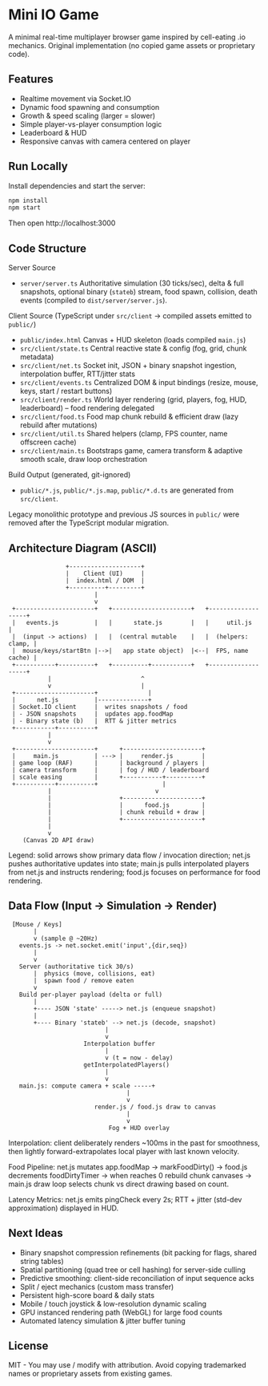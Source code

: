 # Mini IO Game

A minimal real-time multiplayer browser game inspired by cell-eating .io mechanics. Original implementation (no copied game assets or proprietary code).

## Features

- Realtime movement via Socket.IO
- Dynamic food spawning and consumption
- Growth & speed scaling (larger = slower)
- Simple player-vs-player consumption logic
- Leaderboard & HUD
- Responsive canvas with camera centered on player

## Run Locally

Install dependencies and start the server:

```bash
npm install
npm start
```

Then open http://localhost:3000

## Code Structure

Server Source

- `server/server.ts` Authoritative simulation (30 ticks/sec), delta & full snapshots, optional binary (`stateb`) stream, food spawn, collision, death events (compiled to `dist/server/server.js`).

Client Source (TypeScript under `src/client` -> compiled assets emitted to `public/`)

- `public/index.html` Canvas + HUD skeleton (loads compiled `main.js`)
- `src/client/state.ts` Central reactive state & config (fog, grid, chunk metadata)
- `src/client/net.ts` Socket init, JSON + binary snapshot ingestion, interpolation buffer, RTT/jitter stats
- `src/client/events.ts` Centralized DOM & input bindings (resize, mouse, keys, start / restart buttons)
- `src/client/render.ts` World layer rendering (grid, players, fog, HUD, leaderboard) – food rendering delegated
- `src/client/food.ts` Food map chunk rebuild & efficient draw (lazy rebuild after mutations)
- `src/client/util.ts` Shared helpers (clamp, FPS counter, name offscreen cache)
- `src/client/main.ts` Bootstraps game, camera transform & adaptive smooth scale, draw loop orchestration

Build Output (generated, git-ignored)

- `public/*.js`, `public/*.js.map`, `public/*.d.ts` are generated from `src/client`.

Legacy monolithic prototype and previous JS sources in `public/` were removed after the TypeScript modular migration.

## Architecture Diagram (ASCII)

```
			    +--------------------+
			    |    Client (UI)     |
			    |  index.html / DOM  |
			    +----------+---------+
						|
						v
 +----------------------+   +----------------------+   +-------------------+
 |   events.js          |   |      state.js        |   |     util.js       |
 |  (input -> actions)  |   |  (central mutable    |   |  (helpers: clamp, |
 |  mouse/keys/startBtn |-->|   app state object)  |<--|  FPS, name cache) |
 +-----------+----------+   +----------+-----------+   +-------------------+
		   |                         ^
		   v                         |
 +----------------------+              |
 |      net.js          |--------------+
 | Socket.IO client     |  writes snapshots / food
 | - JSON snapshots     |  updates app.foodMap
 | - Binary state (b)   |  RTT & jitter metrics
 +-----------+----------+
		   |
		   v
 +----------------------+      +----------------------+
 |     main.js          | ---> |     render.js        |
 | game loop (RAF)      |      | background / players |
 | camera transform     |      | fog / HUD / leaderboard
 | scale easing         |      +-----------+----------+
 +-----------+----------+                  |
		   |                             v
		   |                   +----------------------+
		   |                   |      food.js         |
		   |                   | chunk rebuild + draw |
		   |                   +----------------------+
		   |
		   v
    (Canvas 2D API draw)
```

Legend: solid arrows show primary data flow / invocation direction; net.js pushes authoritative updates into state; main.js pulls interpolated players from net.js and instructs rendering; food.js focuses on performance for food rendering.

## Data Flow (Input -> Simulation -> Render)

```
 [Mouse / Keys]
	   |
	   v (sample @ ~20Hz)
   events.js -> net.socket.emit('input',{dir,seq})
	   |
	   v
   Server (authoritative tick 30/s)
	   |  physics (move, collisions, eat)
	   |  spawn food / remove eaten
	   v
   Build per-player payload (delta or full)
	   |
	   +---- JSON 'state' -----> net.js (enqueue snapshot)
	   |
	   +---- Binary 'stateb' --> net.js (decode, snapshot)
						   |
						   v
					 Interpolation buffer
						   |
						   v (t = now - delay)
					 getInterpolatedPlayers()
						   |
						   v
   main.js: compute camera + scale -----+
								 |
								 v
					    render.js / food.js draw to canvas
								 |
								 v
							Fog + HUD overlay
```

Interpolation: client deliberately renders ~100ms in the past for smoothness, then lightly forward-extrapolates local player with last known velocity.

Food Pipeline: net.js mutates app.foodMap -> markFoodDirty() -> food.js decrements foodDirtyTimer -> when reaches 0 rebuild chunk canvases -> main.js draw loop selects chunk vs direct drawing based on count.

Latency Metrics: net.js emits pingCheck every 2s; RTT + jitter (std-dev approximation) displayed in HUD.

## Next Ideas

- Binary snapshot compression refinements (bit packing for flags, shared string tables)
- Spatial partitioning (quad tree or cell hashing) for server-side culling
- Predictive smoothing: client-side reconciliation of input sequence acks
- Split / eject mechanics (custom mass transfer)
- Persistent high-score board & daily stats
- Mobile / touch joystick & low-resolution dynamic scaling
- GPU instanced rendering path (WebGL) for large food counts
- Automated latency simulation & jitter buffer tuning

## License

MIT - You may use / modify with attribution. Avoid copying trademarked names or proprietary assets from existing games.
